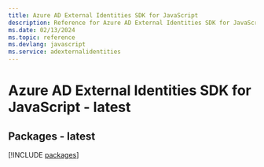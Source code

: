 ```yaml
---
title: Azure AD External Identities SDK for JavaScript
description: Reference for Azure AD External Identities SDK for JavaScript
ms.date: 02/13/2024
ms.topic: reference
ms.devlang: javascript
ms.service: adexternalidentities
---
```

# Azure AD External Identities SDK for JavaScript - latest
## Packages - latest
[!INCLUDE [packages](ad-external-identities-index.md)]